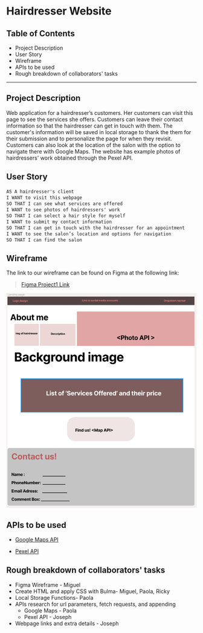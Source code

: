 # Hairdresser Website

## Table of Contents

*  Project Description
*  User Story
*  Wireframe
*  APIs to be used
*  Rough breakdown of collaborators' tasks

---

## Project Description

Web application for a hairdresser’s customers. Her customers can visit this page to see the services she offers. Customers can leave their contact information so that the hairdresser can get in touch with them. The customer's information will be saved in local storage to thank the them for their submission and to personalize the page for when they revisit. Customers can also look at the location of the salon with the option to navigate there with Google Maps. The website has example photos of hairdressers' work obtained through the Pexel API.


## User Story

```
AS A hairdresser's client
I WANT to visit this webpage
SO THAT I can see what services are offered
I WANT to see photos of hairdressers' work
SO THAT I can select a hair style for myself
I WANT to submit my contact information 
SO THAT I can get in touch with the hairdresser for an appointment
I WANT to see the salon’s location and options for navigation 
SO THAT I can find the salon
```

## Wireframe

The link to our wireframe can be found on Figma at the following link:
> [Figma Project1 Link](https://www.figma.com/file/CQvJu55Ah4v6Tz9nYmuzbH/Project-1?node-id=0%3A1)

![Screenshot of our Hairdresser Website ](assets\images\figmaScreenshot.png)

## APIs to be used

* [Google Maps API](https://developers.google.com/maps/documentation/javascript/overview)

* [Pexel API](https://www.pexels.com/api/documentation/)

## Rough breakdown of collaborators' tasks

* Figma Wireframe - Miguel
* Create HTML and apply CSS with Bulma- Miguel, Paola, Ricky
* Local Storage Functions- Paola
* APIs research for url parameters, fetch requests, and appending
    * Google Maps - Paola
    * Pexel API - Joseph
* Webpage links and extra details - Joseph

